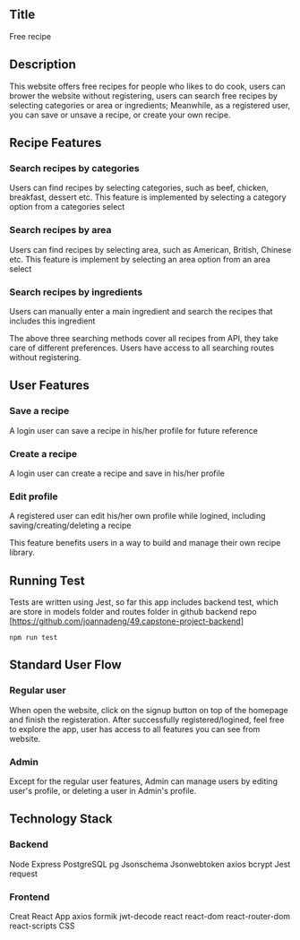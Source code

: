 
## Title

Free recipe

## Description

This website offers free recipes for people who likes to do cook, users can brower the website without registering, users can search free recipes by selecting categories or area or ingredients; Meanwhile, as a registered user, you can save or unsave a recipe, or create your own recipe.

## Recipe Features

### Search recipes by categories

Users can find recipes by selecting categories, such as beef, chicken, breakfast, dessert etc.
This feature is implemented by selecting a category option from a categories select

### Search recipes by area

Users can find recipes by selecting area, such as American, British, Chinese etc.
This feature is implement by selecting an area option from an area select

### Search recipes by ingredients

Users can manually enter a main ingredient and search the recipes that includes this ingredient

The above three searching methods cover all recipes from API, they take care of different preferences.
Users have access to all searching routes without registering.

## User Features

### Save a recipe

A login user can save a recipe in his/her profile for future reference

### Create a recipe

A login user can create a recipe and save in his/her profile

### Edit profile
A registered user can edit his/her own profile while logined, including saving/creating/deleting a recipe

This feature benefits users in a way to build and manage their own recipe library.

## Running Test

Tests are written using Jest, so far this app includes backend test, which are store in models folder and routes folder in github backend repo [https://github.com/joannadeng/49.capstone-project-backend]

`npm run test`

## Standard User Flow

### Regular user

When open the website, click on the signup button on top of the homepage and finish the registeration. 
After successfully registered/logined, feel free to explore the app, user has access to all features you can see from website.

### Admin

Except for the regular user features, Admin can manage users by editing user's profile, or deleting a user in Admin's profile.

## Technology Stack

### Backend

Node Express
PostgreSQL
pg
Jsonschema
Jsonwebtoken
axios
bcrypt
Jest
request

### Frontend

Creat React App
axios
formik
jwt-decode
react
react-dom
react-router-dom
react-scripts
CSS
